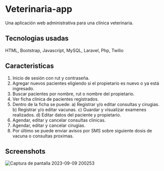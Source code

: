 # Veterinaria-app

Una aplicación web administrativa para una clínica veterinaria.

## Tecnologias usadas

HTML, Bootstrap, Javascript, MySQL, Laravel, Php, Twilio

## Caracteristicas

1. Inicio de sesión con rut y contraseña.
2. Agregar nuevos pacientes eligiendo si el propietario es nuevo o ya está ingresado.
3. Buscar pacientes por nombre, rut o nombre del propietario.
4. Ver ficha clinica de pacientes registrados.
5. Dentro de la ficha se puede:
   a) Registrar y/o editar consultas y cirugias.
   b) Registrar y/o editar vacunas.
   c) Guardar y visualizar examenes realizados.
   d) Editar datos del paciente y propietario.
6. Agendar, editar y cancelar consultas clinicas.
7. Agendar, editar y cancelar cirugias.
8. Por último se puede enviar avisos por SMS sobre siguiente dosis de vacuna o consultas proximas.

## Screenshots

![Captura de pantalla 2023-09-09 200253](https://github.com/camila-ag/veterinaria-app/assets/78826652/34e06cac-b1a6-4965-ba9a-e498080c530f)



